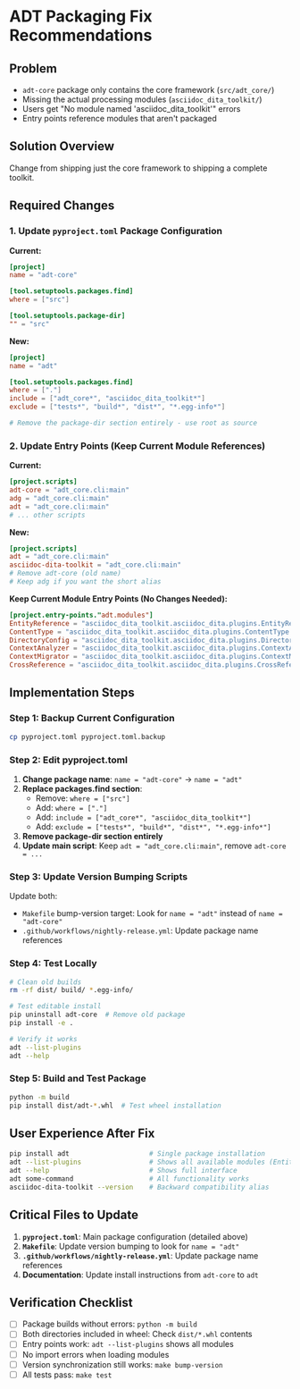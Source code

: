 # ADT Packaging Fix Recommendations

## Problem
- `adt-core` package only contains the core framework (`src/adt_core/`)
- Missing the actual processing modules (`asciidoc_dita_toolkit/`)
- Users get "No module named 'asciidoc_dita_toolkit'" errors
- Entry points reference modules that aren't packaged

## Solution Overview
Change from shipping just the core framework to shipping a complete toolkit.

## Required Changes

### 1. Update `pyproject.toml` Package Configuration

**Current:**
```toml
[project]
name = "adt-core"

[tool.setuptools.packages.find]
where = ["src"]

[tool.setuptools.package-dir]
"" = "src"
```

**New:**
```toml
[project]
name = "adt"

[tool.setuptools.packages.find]
where = ["."]
include = ["adt_core*", "asciidoc_dita_toolkit*"]
exclude = ["tests*", "build*", "dist*", "*.egg-info*"]

# Remove the package-dir section entirely - use root as source
```

### 2. Update Entry Points (Keep Current Module References)

**Current:**
```toml
[project.scripts]
adt-core = "adt_core.cli:main"
adg = "adt_core.cli:main"
adt = "adt_core.cli:main"
# ... other scripts
```

**New:**
```toml
[project.scripts]
adt = "adt_core.cli:main"
asciidoc-dita-toolkit = "adt_core.cli:main"
# Remove adt-core (old name)
# Keep adg if you want the short alias
```

**Keep Current Module Entry Points (No Changes Needed):**
```toml
[project.entry-points."adt.modules"]
EntityReference = "asciidoc_dita_toolkit.asciidoc_dita.plugins.EntityReference:EntityReferenceModule"
ContentType = "asciidoc_dita_toolkit.asciidoc_dita.plugins.ContentType:ContentTypeModule"
DirectoryConfig = "asciidoc_dita_toolkit.asciidoc_dita.plugins.DirectoryConfig:DirectoryConfigModule"
ContextAnalyzer = "asciidoc_dita_toolkit.asciidoc_dita.plugins.ContextAnalyzer:ContextAnalyzerModule"
ContextMigrator = "asciidoc_dita_toolkit.asciidoc_dita.plugins.ContextMigrator:ContextMigratorModule"
CrossReference = "asciidoc_dita_toolkit.asciidoc_dita.plugins.CrossReference:CrossReferenceModule"
```

## Implementation Steps

### Step 1: Backup Current Configuration
```bash
cp pyproject.toml pyproject.toml.backup
```

### Step 2: Edit pyproject.toml
1. **Change package name**: `name = "adt-core"` → `name = "adt"`
2. **Replace packages.find section**:
   - Remove: `where = ["src"]`
   - Add: `where = ["."]`
   - Add: `include = ["adt_core*", "asciidoc_dita_toolkit*"]`
   - Add: `exclude = ["tests*", "build*", "dist*", "*.egg-info*"]`
3. **Remove package-dir section entirely**
4. **Update main script**: Keep `adt = "adt_core.cli:main"`, remove `adt-core = ...`

### Step 3: Update Version Bumping Scripts
Update both:
- `Makefile` bump-version target: Look for `name = "adt"` instead of `name = "adt-core"`
- `.github/workflows/nightly-release.yml`: Update package name references

### Step 4: Test Locally
```bash
# Clean old builds
rm -rf dist/ build/ *.egg-info/

# Test editable install
pip uninstall adt-core  # Remove old package
pip install -e .

# Verify it works
adt --list-plugins
adt --help
```

### Step 5: Build and Test Package
```bash
python -m build
pip install dist/adt-*.whl  # Test wheel installation
```

## User Experience After Fix
```bash
pip install adt                    # Single package installation
adt --list-plugins                 # Shows all available modules (EntityReference, ContentType, etc.)
adt --help                         # Shows full interface
adt some-command                   # All functionality works
asciidoc-dita-toolkit --version    # Backward compatibility alias
```

## Critical Files to Update
1. **`pyproject.toml`**: Main package configuration (detailed above)
2. **`Makefile`**: Update version bumping to look for `name = "adt"`
3. **`.github/workflows/nightly-release.yml`**: Update package name references
4. **Documentation**: Update install instructions from `adt-core` to `adt`

## Verification Checklist
- [ ] Package builds without errors: `python -m build`
- [ ] Both directories included in wheel: Check `dist/*.whl` contents
- [ ] Entry points work: `adt --list-plugins` shows all modules
- [ ] No import errors when loading modules
- [ ] Version synchronization still works: `make bump-version`
- [ ] All tests pass: `make test`

<!--
## Alternative Approach (More Complex - Not Recommended)
Move all code to src/ directory first, then use:
```toml
[tool.setuptools.packages.find]
where = ["src"]
include = ["adt_core*", "asciidoc_dita_toolkit*"]
```
This requires moving asciidoc_dita_toolkit/ to src/asciidoc_dita_toolkit/ first.
-->